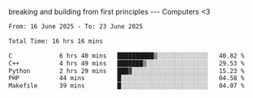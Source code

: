 breaking and building from first principles --- Computers <3

<!--START_SECTION:waka-->

```txt
From: 16 June 2025 - To: 23 June 2025

Total Time: 16 hrs 16 mins

C             6 hrs 40 mins   ██████████▒░░░░░░░░░░░░░░   40.82 %
C++           4 hrs 49 mins   ███████▒░░░░░░░░░░░░░░░░░   29.53 %
Python        2 hrs 29 mins   ███▓░░░░░░░░░░░░░░░░░░░░░   15.23 %
PHP           44 mins         █░░░░░░░░░░░░░░░░░░░░░░░░   04.58 %
Makefile      39 mins         █░░░░░░░░░░░░░░░░░░░░░░░░   04.07 %
```

<!--END_SECTION:waka-->
